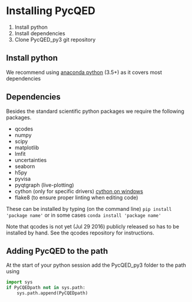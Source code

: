 # Installing PycQED 
1. Install python 
2. Install dependencies 
3. Clone PycQED_py3 git repository

## Install python 
We recommend using [anaconda python](https://www.continuum.io/downloads) (3.5+) as it covers most dependencies

## Dependencies
Besides the standard scientific python packages we require the following packages.

* qcodes
* numpy 
* scipy 
* matplotlib
* lmfit 
* uncertainties
* seaborn 
* h5py
* pyvisa
* pyqtgraph (live-plotting)
* cython (only for specific drivers) [cython on windows](docs\compiling_with_cython.md)
* flake8 (to ensure proper linting when editing code)

These can be installed by typing (on the command line) 
``` pip install 'package name' ``` 
or in some cases 
``` conda install 'package name' ``` 

Note that qcodes is not yet (Jul 29 2016) publicly released so has to be installed by hand. See the qcodes repository for instructions. 

## Adding PycQED to the path 
At the start of your python session add the PycQED_py3 folder to the path using 

```python 
import sys
if PyCQEDpath not in sys.path:
    sys.path.append(PyCQEDpath)
```



